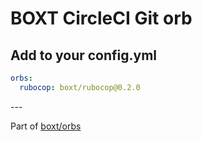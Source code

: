 # BOXT CircleCI Git orb

<!-- VERSION_SNIPPET_START -->
## Add to your config.yml

``` yml
orbs:
  rubocop: boxt/rubocop@0.2.0

```

---<!-- VERSION_SNIPPET_END -->

Part of [boxt/orbs](https://github.com/boxt/orbs)
